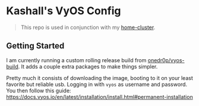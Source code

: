 # Kashall's VyOS Config

> This repo is used in conjunction with my [home-cluster](https://github.com/kashalls/home-cluster).

## Getting Started

I am currently running a custom rolling release build from [onedr0p/vyos-build](https://github.com/onedr0p/vyos-build/releases). It adds a couple extra packages to make things simpler.

Pretty much it consists of downloading the image, booting to it on your least favorite but reliable usb. Logging in with `vyos` as username and password. You then follow this guide: https://docs.vyos.io/en/latest/installation/install.html#permanent-installation

